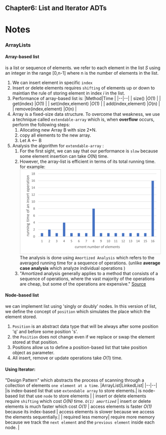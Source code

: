 ## Chapter6: List and Iterator ADTs

# Notes

### ArrayLists 
#### Array-based list
is a list or sequence of elements. we refer to each element in the list _S_ using an integer in the range [0,n-1]
where n is the number of elements in the list.
1. We can insert element in specific `index`
2. Insert or delete elements requires `shifting` of elements up or down to maintian the rule of storing element in index _i_ in the list. 
3. Performance of array-based list is: 
   |Method|Time  |
   |--|--|
   | size() |_O_(1)  |
   | get(index) |_O_(1)  |
   | set(index,element) |_O_(1)  |
   | add(index,element) |_O_(n)  |
   | remove(index,element) |_O_(n)  |
4. Array is a fixed-size data structure. To overcome that weakness, we use a technique called `extendable-array` which is, when **overflow** occurs, perform the following steps:
   1. Allocating new Array B with size 2*N.
   2. copy all elements to the new array.
   3. Let A <-- B 
5. Analysis the algorithm for `extendable-array` :
   1. For the first sight, we can say that our performance is `slow` because some element insertion can take _O_(N) time.
   2. However, the array-list is efficient in terms of its total running time. for example:
      ![Array list analysis of insertion time](/assets/arraylist-analysis.png)
   The analysis is done using `Amortized Analysis` which refers to the averaged running time for a sequence of operations. (unlike **average case analysis** which analyze individual operations   )
   3. "Amortized analysis generally applies to a method that consists of a sequence of operations, where the vast majority of the operations are cheap, but some of the operations are expensive." [Source](https://www.cs.cornell.edu/courses/cs3110/)


#### Node-based list
we can implement list using 'singly or doubly' nodes. In this version of list, we define the concept of `position` which simulates the place which the element stored. 
1. `Position` is an abstract data type that will be always after some position 'q' and before some position 's'.
2. the `Position` does not change even if we replace or swap the element stored at that position. 
3. Positions allow us to define a position-based list that take position object as parameter. 
4. All insert, remove or update operations take _O_(1) time.

#### Using Iterator: 
"Design Pattern" which abstracts the process of scanning through a collection of elements `one element at a time`.
|ArrayList|LinkedList|
|--|--|
|is index-based list that use `extendable array` to store elements.| is node-based list that use `node` to store elements |
| insert or delete elements require `shifting` which cost _O(N)_ time. _`O(1) amortized`_ | insert or delete elements is much faster which cost _O(1)_
| access elements is faster _O(1)_ because its index-based | access elements is slower because we access the elements sequentially.|
| required less memory| require more memory because we track the `next element` and the `previous element` inside each node. |